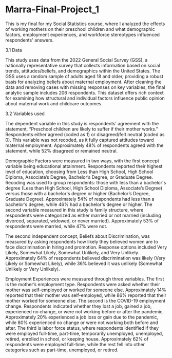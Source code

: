 # Marra-Final-Project_1
This is my final for my Social Statistics course, where I analyzed the effects of working mothers on their preschool children and what demographic factors, employment experiences, and workforce stereotypes influenced respondents' answers.  

3.1 Data 

This study uses data from the 2022 General Social Survey (GSS), a nationally representative survey that collects information based on social trends, attitudes/beliefs, and demographics within the United States. The GSS uses a random sample of adults aged 18 and older, providing a robust basis for analyzing beliefs about maternal employment. After cleaning the data and removing cases with missing responses on key variables, the final analytic sample includes 206 respondents. This dataset offers rich context for examining how structural and individual factors influence public opinion about maternal work and childcare outcomes. 

3.2 Variables used

The dependent variable in this study is respondents’ agreement with the statement, “Preschool children are likely to suffer if their mother works.” Respondents either agreed (coded as 1) or disagreed/felt neutral (coded as 0). This variable was not recoded, as it fully captured attitudes toward maternal employment. Approximately 48% of respondents agreed with the statement, while 52% disagreed or remained neutral.

Demographic Factors were measured in two ways, with the first concept variable being educational attainment. Respondents reported their highest level of education, choosing from Less than High School, High School Diploma, Associate’s Degree, Bachelor’s Degree, or Graduate Degree. Recoding was used to group respondents: those with less than a bachelor's degree (Less than High School, High School Diploma, Associate’s Degree) versus those with a bachelor's degree or higher (Bachelor’s Degree, Graduate Degree). Approximately 54% of respondents had less than a bachelor’s degree, while 46% had a bachelor's degree or higher. The second variable measured in this study is family structure, where respondents were categorized as either married or not married (including divorced, separated, widowed, or never married). Approximately 53% of respondents were married, while 47% were not.

The second independent concept, Beliefs about Discrimination, was measured by asking respondents how likely they believed women are to face discrimination in hiring and promotion. Response options included Very Likely, Somewhat Likely, Somewhat Unlikely, and Very Unlikely. Approximately 64% of respondents believed discrimination was likely (Very Likely or Somewhat Likely), while 36% believed it was unlikely (Somewhat Unlikely or Very Unlikely).

Employment Experiences were measured through three variables. The first is the mother’s employment type. Respondents were asked whether their mother was self-employed or worked for someone else. Approximately 14% reported that their mother was self-employed, while 86% reported that their mother worked for someone else. The second is the COVID-19 employment change. Respondents indicated whether they lost a job, gained a job, experienced no change, or were not working before or after the pandemic. Approximately 20% experienced a job loss or gain due to the pandemic, while 80% experienced no change or were not working both before and after. The third is labor force status, where respondents identified if they were employed full-time, part-time, temporarily unemployed, unemployed, retired, enrolled in school, or keeping house. Approximately 62% of respondents were employed full-time, while the rest fell into other categories such as part-time, unemployed, or retired.
